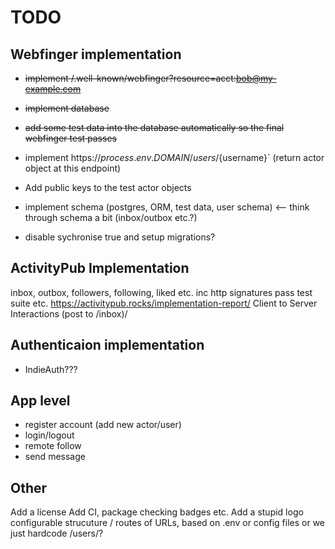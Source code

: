 # TODO

## Webfinger implementation
- ~~implement /.well-known/webfinger?resource=acct:bob@my-example.com~~
- ~~implement database~~
- ~~add some test data into the database automatically so the final webfinger test passes~~

- implement https://${process.env.DOMAIN}/users/${username}` (return actor object at this endpoint)
- Add public keys to the test actor objects
- implement schema (postgres, ORM, test data, user schema) <-- think through schema a bit (inbox/outbox etc.?)
- disable sychronise true and setup migrations?

## ActivityPub Implementation
inbox, outbox, followers, following, liked etc. inc http signatures
pass test suite etc. https://activitypub.rocks/implementation-report/
Client to Server Interactions (post to /inbox)/

## Authenticaion implementation

- IndieAuth???

## App level

- register account (add new actor/user)
- login/logout
- remote follow
- send message

## Other
Add a license
Add CI, package checking badges etc.
Add a stupid logo
configurable strucuture / routes of URLs, based on .env or config files or we just hardcode /users/?